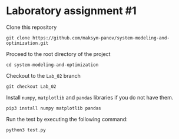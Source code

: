 # Laboratory assignment \#1

Clone this repository
```shell
git clone https://github.com/maksym-panov/system-modeling-and-optimization.git
```
Proceed to the root directory of the project
```shell
cd system-modeling-and-optimization
```
Checkout to the `Lab_02` branch
```shell
git checkout Lab_02
```
Install `numpy`, `matplotlib` and `pandas` libraries if you do not have them.
```shell
pip3 install numpy matplotlib pandas
```

Run the test by executing the following command:
```shell
python3 test.py
```